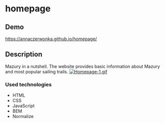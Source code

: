 # homepage

## Demo
https://annaczerwonka.github.io/homepage/

## Description
Mazury in a nutshell. The website provides basic information about Mazury and most popular sailing trails.
[![Homepage-1.gif](https://i.postimg.cc/x8fbWVc7/Homepage-1.gif)](https://postimg.cc/Q9ztTPgk)

### Used technologies
- HTML
- CSS
- JavaScript
- BEM
- Normalize
